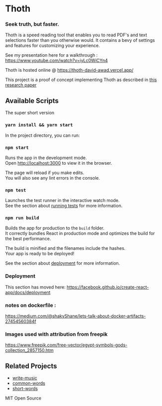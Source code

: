 # Thoth

### Seek truth, but faster.

Thoth is a speed reading tool that enables you to read PDF's and text selections faster than you otherwise would.
It contains a bevy of settings and features for customizing your experience.

See my presentation here for a walkthrough : https://www.youtube.com/watch?v=iyLc0WiCYn4

Thoth is hosted online @ https://thoth-david-awad.vercel.app/

This project is a proof of concept implementing Thoth as described in [this research paper](http://arxiv.org/abs/1908.01699)

## Available Scripts

The super short version

### `yarn install && yarn start`

In the project directory, you can run:

### `npm start`

Runs the app in the development mode.<br>
Open [http://localhost:3000](http://localhost:3000) to view it in the browser.

The page will reload if you make edits.<br>
You will also see any lint errors in the console.

### `npm test`

Launches the test runner in the interactive watch mode.<br>
See the section about [running tests](https://facebook.github.io/create-react-app/docs/running-tests) for more information.

### `npm run build`

Builds the app for production to the `build` folder.<br>
It correctly bundles React in production mode and optimizes the build for the best performance.

The build is minified and the filenames include the hashes.<br>
Your app is ready to be deployed!

See the section about [deployment](https://facebook.github.io/create-react-app/docs/deployment) for more information.


### Deployment

This section has moved here: https://facebook.github.io/create-react-app/docs/deployment

### notes on dockerfile :

https://medium.com/@shakyShane/lets-talk-about-docker-artifacts-27454560384f

### Images used with attribution from freepik

https://www.freepik.com/free-vector/egypt-symbols-gods-collection_2857150.htm

## Related Projects

- [write-music](https://github.com/wooorm/write-music)
- [common-words](https://github.com/wooorm/common-words)
- [short-words](https://github.com/wooorm/short-words)

MIT Open Source
